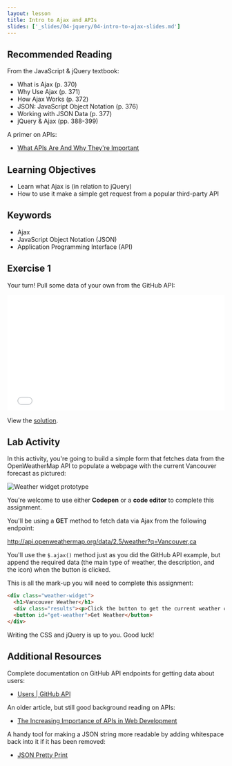 ```yaml
---
layout: lesson
title: Intro to Ajax and APIs
slides: ['_slides/04-jquery/04-intro-to-ajax-slides.md']
---
```


## Recommended Reading

From the JavaScript & jQuery textbook:

- What is Ajax (p. 370)
- Why Use Ajax (p. 371)
- How Ajax Works (p. 372)
- JSON: JavaScript Object Notation (p. 376)
- Working with JSON Data (p. 377)
- jQuery & Ajax (pp. 388-399)

A primer on APIs:

- [What APIs Are And Why They're Important](http://readwrite.com/2013/09/19/api-defined)

## Learning Objectives

- Learn what Ajax is (in relation to jQuery)
- How to use it make a simple get request from a popular third-party API

## Keywords

- Ajax
- JavaScript Object Notation (JSON)
- Application Programming Interface (API)

## Exercise 1

Your turn! Pull some data of your own from the GitHub API:

<iframe height='268' scrolling='no' src='//codepen.io/redacademy/embed/yNJLgR/?height=268&theme-id=0&default-tab=js' frameborder='no' allowtransparency='true' allowfullscreen='true' style='width: 100%;'>See the Pen <a href='http://codepen.io/redacademy/pen/yNJLgR/'>yNJLgR</a> by RED Academy (<a href='http://codepen.io/redacademy'>@redacademy</a>) on <a href='http://codepen.io'>CodePen</a>.
</iframe>

View the [solution](http://codepen.io/redacademy/pen/NqrmWL).

## Lab Activity

In this activity, you're going to build a simple form that fetches data from the OpenWeatherMap API to populate a webpage with the current Vancouver forecast as pictured:

![Weather widget prototype](/public/files/labs/ajax-lab.gif)

You're welcome to use either **Codepen** or a **code editor** to complete this assignment.

You'll be using a **GET** method to fetch data via Ajax from the following endpoint:

http://api.openweathermap.org/data/2.5/weather?q=Vancouver,ca

You'll use the `$.ajax()` method just as you did the GitHub API example, but append the required data (the main type of weather, the description, and the icon) when the button is clicked.

This is all the mark-up you will need to complete this assignment:

```html
<div class="weather-widget">
  <h1>Vancouver Weather</h1>
  <div class="results"><p>Click the button to get the current weather conditions...</p></div>
  <button id="get-weather">Get Weather</button>
</div>
```

Writing the CSS and jQuery is up to you. Good luck!

## Additional Resources

Complete documentation on GitHub API endpoints for getting data about users:

- [Users | GitHub API](https://developer.github.com/v3/users/)

An older article, but still good background reading on APIs:

- [The Increasing Importance of APIs in Web Development](https://code.tutsplus.com/articles/the-increasing-importance-of-apis-in-web-development--net-22368)

A handy tool for making a JSON string more readable by adding whitespace back into it if it has been removed:

- [JSON Pretty Print](http://jsonprettyprint.com/)
